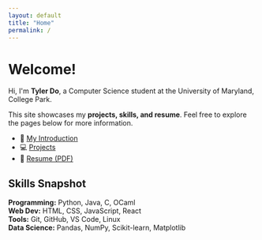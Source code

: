 ```yaml
---
layout: default
title: "Home"
permalink: /
---
```

# Welcome!

Hi, I'm **Tyler Do**, a Computer Science student at the University of Maryland, College Park.  

This site showcases my **projects, skills, and resume**. Feel free to explore the pages below for more information.

- 📄 [My Introduction](introduction.md)  
- 💻 [Projects](projects.md)  
- 📜 [Resume (PDF)](TylerDoResume.pdf) 

## Skills Snapshot

<p>
  <strong>Programming:</strong> Python, Java, C, OCaml<br>
  <strong>Web Dev:</strong> HTML, CSS, JavaScript, React<br>
  <strong>Tools:</strong> Git, GitHub, VS Code, Linux<br>
  <strong>Data Science:</strong> Pandas, NumPy, Scikit-learn, Matplotlib
</p>


